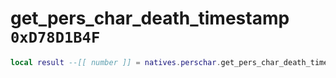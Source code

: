 # get_pers_char_death_timestamp `0xD78D1B4F`

```lua
local result --[[ number ]] = natives.perschar.get_pers_char_death_timestamp(_unk0 --[[ number ]])
```